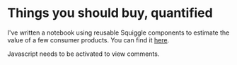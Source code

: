 Things you should buy, quantified
=================================

I've written a notebook using reusable Squiggle components to estimate the value of a few consumer products. You can find it [here](https://squiggle.nunosempere.com/consumer-surplus).






<p>
  <section id='isso-thread'>
  <noscript>Javascript needs to be activated to view comments.</noscript>
  </section>
</p>


